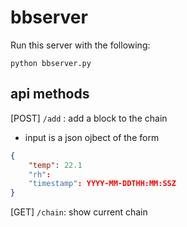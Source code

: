# bbserver

Run this server with the following:

``` shell
python bbserver.py

```

## api methods

[POST] `/add` : add a block to the chain

- input is a json ojbect of the form

```json
{
    "temp": 22.1
    "rh":
    "timestamp": YYYY-MM-DDTHH:MM:SSZ
}
```

[GET] `/chain`: show current chain
